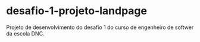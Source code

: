 # desafio-1-projeto-landpage
Projeto de desenvolvimento do desafio 1 do curso de engenheiro de softwer da escola DNC.

